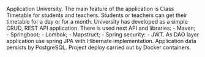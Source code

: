 Application University. 
The main feature of the application is Class Timetable for students and teachers. Students or teachers can get their timetable for a day or for a month. 
University has developed as a simple CRUD, REST API application. 
There is used next API and libraries:
	- Maven;
	- Springboot;
	- Lombok;
	- Mapstruct;
	- Spring security:
	- JWT.
As DAO layer application use spring JPA with Hibernate implementation. Application data persists by PostgreSQL. Project deploy carried out by Docker containers.
